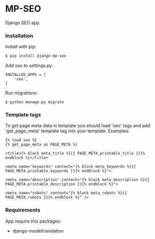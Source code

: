 # MP-SEO

Django SEO app.

### Installation

Install with pip:

```sh
$ pip install django-mp-seo
```

Add seo to settings.py:

```
INSTALLED_APPS = [
    'seo',
]
```

Run migrations:

```
$ python manage.py migrate
```

### Template tags

To get page meta data in template you should load 'seo' tags and add 'get_page_meta' template tag into your template. 
Examples:

```
{% load seo %}
{% get_page_meta as PAGE_META %}

<title>{% block meta_title %}{{ PAGE_META.printable_title }}{% endblock %}</title>

<meta name="keywords" content="{% block meta_keywords %}{{ PAGE_META.printable_keywords }}{% endblock %}">

<meta name="description" content="{% block meta_description %}{{ PAGE_META.printable_description }}{% endblock %}">

<meta name="robots" content="{% block meta_robots %}{{ PAGE_META.robots }}{% endblock %}" />
```

### Requirements

App require this packages:

* django-modeltranslation
